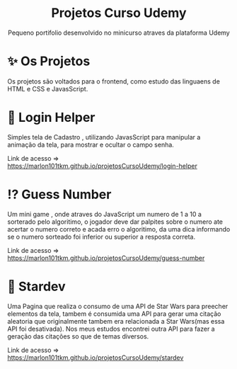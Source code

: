 <h1 align="center">Projetos Curso Udemy</h1>

<p align="center">Pequeno portifolio desenvolvido no minicurso atraves da plataforma Udemy</p>

:sparkles: Os Projetos
================
Os projetos são voltados para o frontend, como estudo das linguaens de HTML e CSS e JavasScript.

:memo: Login Helper
=================

Simples tela de Cadastro , utilizando JavasScript para manipular a animação da tela, para mostrar e ocultar o campo senha.

Link de acesso => https://marlon101tkm.github.io/projetosCursoUdemy/login-helper

:interrobang: Guess Number
=================
Um mini game , onde atraves do JavaScript um numero de 1 a 10 a sorterado pelo algoritimo, o jogador deve dar palpites sobre o numero ate acertar o numero correto
e acada erro o algoritimo, da uma dica informando se o numero sorteado foi inferior ou superior a resposta correta.

Link de acesso => https://marlon101tkm.github.io/projetosCursoUdemy/guess-number

:stars: Stardev
=================

Uma Pagina que realiza o consumo de uma API de Star Wars para preecher elementos da tela, tambem é consumida uma API para gerar uma citação
aleatoria que originalmente tambem  era relacionada a Star Wars(mas essa API foi desativada).
Nos meus estudos encontrei outra API para fazer a geração das citações so que de temas diversos.

Link de acesso => https://marlon101tkm.github.io/projetosCursoUdemy/stardev
